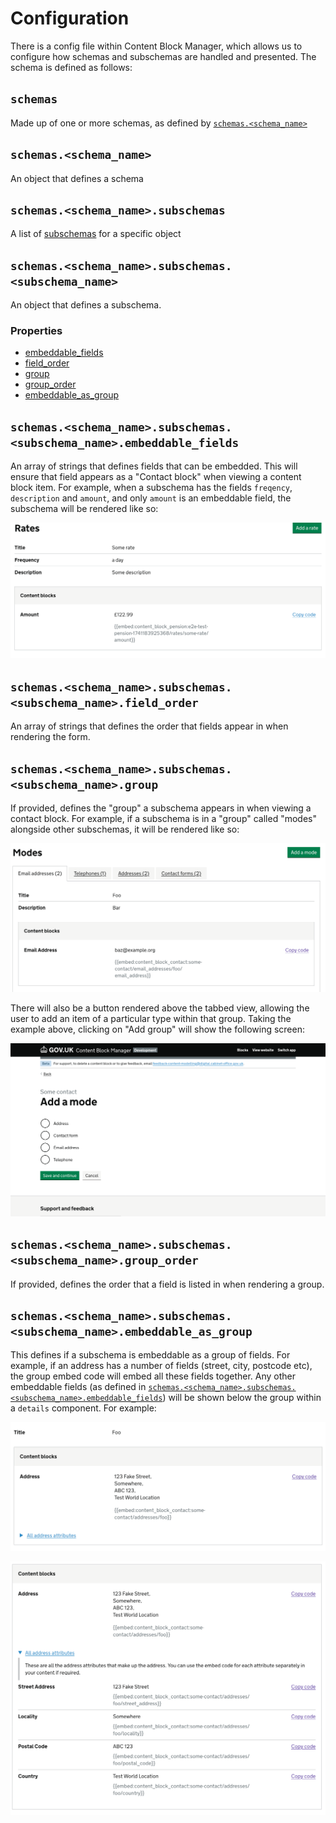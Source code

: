 # Configuration

There is a config file within Content Block Manager, which allows us to configure how schemas and subschemas are
handled and presented. The schema is defined as follows:

## `schemas`

Made up of one or more schemas, as defined by [`schemas.<schema_name>`](#schemasschema_name)

## `schemas.<schema_name>`

An object that defines a schema

## `schemas.<schema_name>.subschemas`

A list of [subschemas](#schemasschema_namesubschemassubschema_name) for a specific object

## `schemas.<schema_name>.subschemas.<subschema_name>`

An object that defines a subschema.

### Properties

- [embeddable_fields](#schemasschema_namesubschemassubschema_nameembeddable_fields)
- [field_order](#schemasschema_namesubschemassubschema_namefield_order)
- [group](#schemasschema_namesubschemassubschema_namegroup)
- [group_order](#schemasschema_namesubschemassubschema_namegroup_order)
- [embeddable_as_group](#schemasschema_namesubschemassubschema_nameembeddable_as_group)

## `schemas.<schema_name>.subschemas.<subschema_name>.embeddable_fields`

An array of strings that defines fields that can be embedded. This will ensure that field appears as a "Contact block"
when viewing a content block item. For example, when a subschema has the fields `freqency`, `description` and `amount`,
and only `amount` is an embeddable field, the subschema will be rendered like so:

![embeddable_fields usage example](img/embeddable_fields.png)

## `schemas.<schema_name>.subschemas.<subschema_name>.field_order`

An array of strings that defines the order that fields appear in when rendering the form.

## `schemas.<schema_name>.subschemas.<subschema_name>.group`

If provided, defines the "group" a subschema appears in when viewing a contact block. For example, if a subschema is in 
a "group" called "modes" alongside other subschemas, it will be rendered like so:

![Subschema group example](img/group.png)

There will also be a button rendered above the tabbed view, allowing the user to add an item of a particular type
within that group. Taking the example above, clicking on "Add group" will show the following screen:

![Add a group item example](img/add_group.png)

## `schemas.<schema_name>.subschemas.<subschema_name>.group_order`

If provided, defines the order that a field is listed in when rendering a group.

## `schemas.<schema_name>.subschemas.<subschema_name>.embeddable_as_group`

This defines if a subschema is embeddable as a group of fields. For example, if an address has a number of fields
(street, city, postcode etc), the group embed code will embed all these fields together. Any other embeddable fields
(as defined in [`schemas.<schema_name>.subschemas.<subschema_name>.embeddable_fields`](#schemasschema_namesubschemassubschema_nameembeddable_fields))
will be shown below the group within a `details` component. For example:

![A grouped address subschema](img/group_example_1.png)

![A grouped address subschema with other attributes expanded](img/group_example_2.png)
